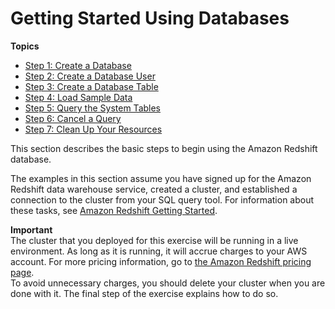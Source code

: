 # Getting Started Using Databases<a name="c_intro_to_admin"></a>

**Topics**
+ [Step 1: Create a Database](t_creating_database.md)
+ [Step 2: Create a Database User](t_adding_redshift_user_cmd.md)
+ [Step 3: Create a Database Table](t_creating_table.md)
+ [Step 4: Load Sample Data](cm-dev-t-load-sample-data.md)
+ [Step 5: Query the System Tables](t_querying_redshift_system_tables.md)
+ [Step 6: Cancel a Query](cancel_query.md)
+ [Step 7: Clean Up Your Resources](cm-dev-t-clean-up-resources.md)

This section describes the basic steps to begin using the Amazon Redshift database\.

The examples in this section assume you have signed up for the Amazon Redshift data warehouse service, created a cluster, and established a connection to the cluster from your SQL query tool\. For information about these tasks, see [Amazon Redshift Getting Started](https://docs.aws.amazon.com/redshift/latest/gsg/)\.

**Important**  
The cluster that you deployed for this exercise will be running in a live environment\. As long as it is running, it will accrue charges to your AWS account\. For more pricing information, go to [the Amazon Redshift pricing page](https://aws.amazon.com/redshift/pricing/)\.   
To avoid unnecessary charges, you should delete your cluster when you are done with it\. The final step of the exercise explains how to do so\. 